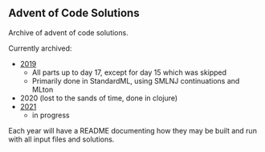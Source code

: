 Advent of Code Solutions
---

Archive of advent of code solutions.

Currently archived:

- [2019](./2019)
  - All parts up to day 17, except for day 15 which was skipped
  - Primarily done in StandardML, using SMLNJ continuations and MLton
- 2020 (lost to the sands of time, done in clojure)
- [2021](./2021)
  - in progress

Each year will have a README documenting how they may be built and run with all input files and solutions.
